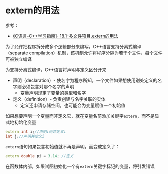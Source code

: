 # extern的用法

参考：

+ [《C语言-C++学习指南》18.1-多文件项目,extern的用法](https://www.bilibili.com/video/BV1Fs411k7v7?from=search&seid=13205554016949889533)



为了允许把程序拆分成多个逻辑部分来编写，C++语言支持分离式编译（separate compilation）机制，该机制允许将程序分隔为若干个文件，每个文件可被独立编译

为支持分离式编译，C++语言将声明与定义区分开来

+ 声明（declaration）- 使名字为程序所知，一个文件如果想使用别处定义的名字则必须包含对那个名字的声明
  + 变量声明规定了变量的类型和名字
+ 定义（definition）- 负责创建与名字关联的实体
  + 定义还申请存储空间，也可能会为变量赋值一个初始值

如果想要声明一个变量而非定义它，就在变量名前添加关键字`extern`，而不是显式地初始化变量

```c++
extern int i;//声明i而非定义i
int j;//声明并定义i
```

`extern`语句如果包含初始值就不再是声明，而变成定义了：

```c++
extern double pi = 3.14; //定义
```



在函数体内部，如果试图初始化一个有`extern`关键字标记的变量，将引发错误























